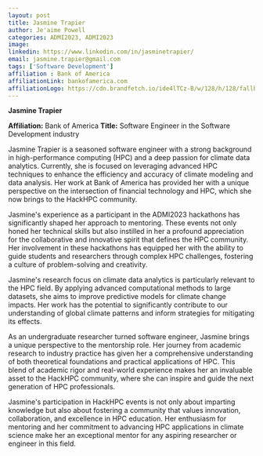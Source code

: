 ```yaml
---
layout: post
title: Jasmine Trapier
author: Je'aime Powell
categories: ADMI2023, ADMI2023
image: 
linkedin: https://www.linkedin.com/in/jasminetrapier/
email: jasmine.trapier@gmail.com
tags: ['Software Development']
affiliation : Bank of America 
affiliationLink: bankofamerica.com
affiliationLogo: https://cdn.brandfetch.io/ide4lTCz-B/w/128/h/128/fallback/lettermark/icon.webp?c=1ax1736898622897bfumLaCV7mdxHe61vp                      
---
```


**Jasmine Trapier**
 
 **Affiliation:** Bank of America
 **Title:** Software Engineer in the Software Development industry
 
 Jasmine Trapier is a seasoned software engineer with a strong background in high-performance computing (HPC) and a deep passion for climate data analytics. Currently, she is focused on leveraging advanced HPC techniques to enhance the efficiency and accuracy of climate modeling and data analysis. Her work at Bank of America has provided her with a unique perspective on the intersection of financial technology and HPC, which she now brings to the HackHPC community.
 
 Jasmine's experience as a participant in the ADMI2023 hackathons has significantly shaped her approach to mentoring. These events not only honed her technical skills but also instilled in her a profound appreciation for the collaborative and innovative spirit that defines the HPC community. Her involvement in these hackathons has equipped her with the ability to guide students and researchers through complex HPC challenges, fostering a culture of problem-solving and creativity.
 
 Jasmine's research focus on climate data analytics is particularly relevant to the HPC field. By applying advanced computational methods to large datasets, she aims to improve predictive models for climate change impacts. Her work has the potential to significantly contribute to our understanding of global climate patterns and inform strategies for mitigating its effects.
 
 As an undergraduate researcher turned software engineer, Jasmine brings a unique perspective to the mentorship role. Her journey from academic research to industry practice has given her a comprehensive understanding of both theoretical foundations and practical applications of HPC. This blend of academic rigor and real-world experience makes her an invaluable asset to the HackHPC community, where she can inspire and guide the next generation of HPC professionals.
 
 Jasmine's participation in HackHPC events is not only about imparting knowledge but also about fostering a community that values innovation, collaboration, and excellence in HPC education. Her enthusiasm for mentoring and her commitment to advancing HPC applications in climate science make her an exceptional mentor for any aspiring researcher or engineer in this field.  
                    

